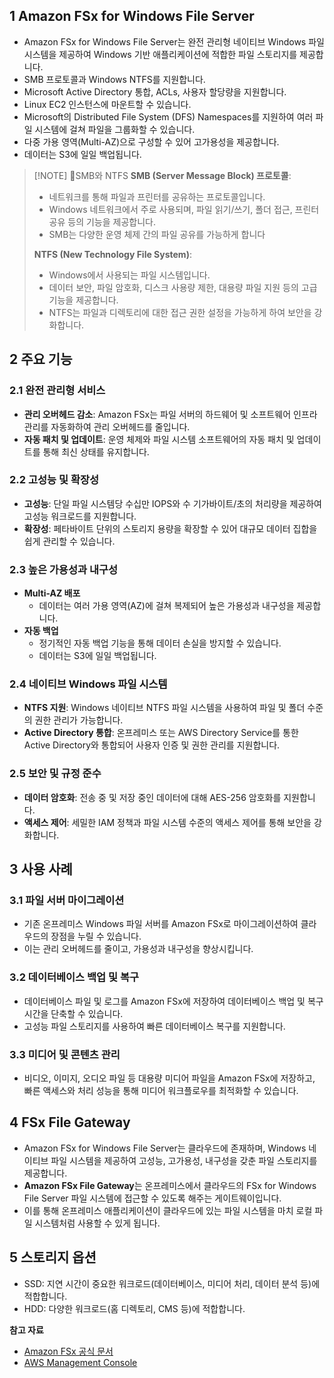 ## 1 Amazon FSx for Windows File Server

- Amazon FSx for Windows File Server는 완전 관리형 네이티브 Windows 파일 시스템을 제공하여 Windows 기반 애플리케이션에 적합한 파일 스토리지를 제공합니다.
- SMB 프로토콜과 Windows NTFS를 지원합니다.
- Microsoft Active Directory 통합, ACLs, 사용자 할당량을 지원합니다.
- Linux EC2 인스턴스에 마운트할 수 있습니다.
- Microsoft의 Distributed File System (DFS) Namespaces를 지원하여 여러 파일 시스템에 걸쳐 파일을 그룹화할 수 있습니다.
- 다중 가용 영역(Multi-AZ)으로 구성할 수 있어 고가용성을 제공합니다.
- 데이터는 S3에 일일 백업됩니다.



> [!NOTE] SMB와 NTFS
> **SMB (Server Message Block) 프로토콜**:
> - 네트워크를 통해 파일과 프린터를 공유하는 프로토콜입니다.
> - Windows 네트워크에서 주로 사용되며, 파일 읽기/쓰기, 폴더 접근, 프린터 공유 등의 기능을 제공합니다.
> - SMB는 다양한 운영 체제 간의 파일 공유를 가능하게 합니다
>   
> **NTFS (New Technology File System)**:
> - Windows에서 사용되는 파일 시스템입니다.
> - 데이터 보안, 파일 암호화, 디스크 사용량 제한, 대용량 파일 지원 등의 고급 기능을 제공합니다.
> - NTFS는 파일과 디렉토리에 대한 접근 권한 설정을 가능하게 하여 보안을 강화합니다.
>   
>   
>   
>   



## 2 주요 기능

### 2.1 완전 관리형 서비스

- **관리 오버헤드 감소**: Amazon FSx는 파일 서버의 하드웨어 및 소프트웨어 인프라 관리를 자동화하여 관리 오버헤드를 줄입니다.
- **자동 패치 및 업데이트**: 운영 체제와 파일 시스템 소프트웨어의 자동 패치 및 업데이트를 통해 최신 상태를 유지합니다.



### 2.2 고성능 및 확장성

- **고성능**: 단일 파일 시스템당 수십만 IOPS와 수 기가바이트/초의 처리량을 제공하여 고성능 워크로드를 지원합니다.
- **확장성**: 페타바이트 단위의 스토리지 용량을 확장할 수 있어 대규모 데이터 집합을 쉽게 관리할 수 있습니다.



### 2.3 높은 가용성과 내구성

- **Multi-AZ 배포**
	- 데이터는 여러 가용 영역(AZ)에 걸쳐 복제되어 높은 가용성과 내구성을 제공합니다.
- **자동 백업**
	- 정기적인 자동 백업 기능을 통해 데이터 손실을 방지할 수 있습니다.
	- 데이터는 S3에 일일 백업됩니다.



### 2.4 네이티브 Windows 파일 시스템

- **NTFS 지원**: Windows 네이티브 NTFS 파일 시스템을 사용하여 파일 및 폴더 수준의 권한 관리가 가능합니다.
- **Active Directory 통합**: 온프레미스 또는 AWS Directory Service를 통한 Active Directory와 통합되어 사용자 인증 및 권한 관리를 지원합니다.



### 2.5 보안 및 규정 준수

- **데이터 암호화**: 전송 중 및 저장 중인 데이터에 대해 AES-256 암호화를 지원합니다.
- **액세스 제어**: 세밀한 IAM 정책과 파일 시스템 수준의 액세스 제어를 통해 보안을 강화합니다.



## 3 사용 사례

### 3.1 파일 서버 마이그레이션

- 기존 온프레미스 Windows 파일 서버를 Amazon FSx로 마이그레이션하여 클라우드의 장점을 누릴 수 있습니다. 
- 이는 관리 오버헤드를 줄이고, 가용성과 내구성을 향상시킵니다.



### 3.2 데이터베이스 백업 및 복구

- 데이터베이스 파일 및 로그를 Amazon FSx에 저장하여 데이터베이스 백업 및 복구 시간을 단축할 수 있습니다. 
- 고성능 파일 스토리지를 사용하여 빠른 데이터베이스 복구를 지원합니다.



### 3.3 미디어 및 콘텐츠 관리

- 비디오, 이미지, 오디오 파일 등 대용량 미디어 파일을 Amazon FSx에 저장하고, 빠른 액세스와 처리 성능을 통해 미디어 워크플로우를 최적화할 수 있습니다.



## 4 FSx File Gateway

- Amazon FSx for Windows File Server는 클라우드에 존재하며, Windows 네이티브 파일 시스템을 제공하여 고성능, 고가용성, 내구성을 갖춘 파일 스토리지를 제공합니다.
- **Amazon FSx File Gateway**는 온프레미스에서 클라우드의 FSx for Windows File Server 파일 시스템에 접근할 수 있도록 해주는 게이트웨이입니다. 
- 이를 통해 온프레미스 애플리케이션이 클라우드에 있는 파일 시스템을 마치 로컬 파일 시스템처럼 사용할 수 있게 됩니다.



## 5 스토리지 옵션

- SSD: 지연 시간이 중요한 워크로드(데이터베이스, 미디어 처리, 데이터 분석 등)에 적합합니다.
- HDD: 다양한 워크로드(홈 디렉토리, CMS 등)에 적합합니다.



**참고 자료** 

- [Amazon FSx 공식 문서](https://docs.aws.amazon.com/fsx/index.html)
- [AWS Management Console](https://aws.amazon.com/console/)